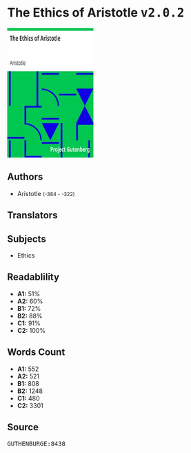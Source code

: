 # The Ethics of Aristotle <kbd>v2.0.2</kbd>

![](./cover.medium.jpg "")

## Authors


 - Aristotle <small>(-384 - -322)</small>

## Translators



## Subjects


 - Ethics

## Readablility


 - **A1:** 51%
 - **A2:** 60%
 - **B1:** 72%
 - **B2:** 88%
 - **C1:** 91%
 - **C2:** 100%

## Words Count


 - **A1:** 552
 - **A2:** 521
 - **B1:** 808
 - **B2:** 1248
 - **C1:** 480
 - **C2:** 3301

## Source


<kbd>GUTHENBURGE:8438</kbd>
